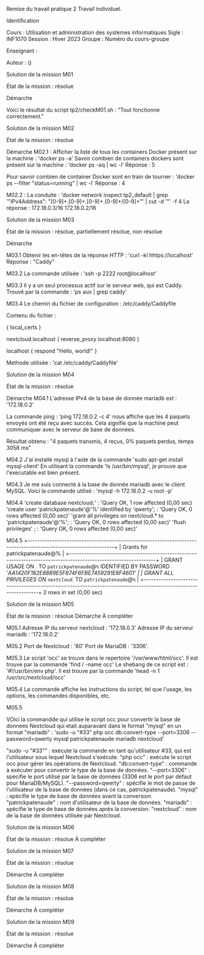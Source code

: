 Remise du travail pratique 2
Travail individuel.

Identification

Cours      : Utilisation et administration des systèmes informatiques
Sigle      : INF1070
Session    : Hiver 2023
Groupe     : Numéro du cours-groupe

Enseignant : <nom de votre enseignant>

Auteur     : <votre nom> (<votre code permanent>)


 
Solution de la mission M01

État de la mission : résolue

Démarche

Voici le résultat du script tp2/checkM01.sh : "Tout fonctionne correctement."







Solution de la mission M02

État de la mission : résolue

Démarche
M02.1 : 
Afficher la liste de tous les containers Docker présent sur la machine :  'docker ps -a'
Savoir combien de containers dockers sont présent sur la machine : 'docker ps -aq | wc -l' 
Réponse : 5

Pour savoir combien de container Docker sont en train de tourner : 'docker ps --filter "status=running" | wc -l'
Réponse : 4


M02.2 : 
La conduite : 'docker network inspect tp2_default | grep '"IPv4Address": "[0-9]\+\.[0-9]\+\.[0-9]\+\.[0-9]+\/[0-9]\+"' | cut -d '"' -f 4
La réponse : 
172.18.0.3/16
172.18.0.2/16






Solution de la mission M03

État de la mission : résolue, partiellement résolue, non résolue

Démarche

M03.1
Obtenir les en-têtes de la réponse HTTP : 'curl -kI hhtps://localhost'
Réponse : "Caddy"




M03.2
La commande utilisée : 'ssh -p 2222 root@localhost'



M03.3
Il y a un seul processus actif sur le serveur web, qui est Caddy.
Trouvé par la commande : 'ps aux | grep caddy' 




M03.4
Le chemin du fichier de configuration : /etc/caddy/Caddyfile




Contenu du fichier : 

{
    local_certs
}

nextcloud.localhost {
    reverse_proxy localhost:8080
}

localhost {
    respond "Hello, world!"
}


Methode utilisée : 'cat /etc/caddy/Caddyfile'







Solution de la mission M04

État de la mission : résolue

Démarche
M04.1
L'adresse IPv4 de la base de donnée mariadb est : '172.18.0.2'

La commande ping : 'ping 172.18.0.2 -c 4' nous affiche que les 4 paquets envoyés ont été reçu avec succès. Cela signifie que la machine peut communiquer avec le serveur de base de données.

Résultat obtenu : "4 paquets transmis, 4 reçus, 0% paquets perdus, temps 3058 ms"


M04.2
J'ai installé mysql à l'aide de la commande 'sudo apt-get install mysql-client'
En utilisant la commande 'ls /usr/bin/mysql', je prouve que l'executable est bien présent.



M04.3
Je me suis connecté à la base de donnée mariadb avec le client MySQL. Voici la commande utilisé : 'mysql -h 172.18.0.2 -u root -p'



M04.4
'create database nextcloud;' : 'Query OK, 1 row affected (0,00 sec)
'create user 'patrickpatenaude'@'%' identified by 'qwerty';  :  'Query OK, 0 rows affected (0,00 sec)'
'grant all privileges on nextcloud.* to 'patrickpatenaude'@'%';  :  'Query OK, 0 rows affected (0,00 sec)'
'flush privileges' ;  :  'Query OK, 0 rows affected (0,00 sec)'



M04.5
+-----------------------------------------------------------------------------------------------------------------+
| Grants for patrickpatenaude@%                                                                                   |
+-----------------------------------------------------------------------------------------------------------------+
| GRANT USAGE ON *.* TO `patrickpatenaude`@`%` IDENTIFIED BY PASSWORD '*AA1420F182E88B9E5F874F6FBE7459291E8F4601' |
| GRANT ALL PRIVILEGES ON `nextcloud`.* TO `patrickpatenaude`@`%`                                                 |
+-----------------------------------------------------------------------------------------------------------------+
2 rows in set (0,00 sec)







Solution de la mission M05

État de la mission : résolue
Démarche
À compléter

M05.1
 Adresse IP du serveur nextcloud : '172.18.0.3'
 Adresse IP du serveur mariadb : '172.18.0.2'
 
M05.2
 Port de Nextcloud : '80'
 Port de MariaDB :  '3306'.
 
 
M05.3
 Le script 'occ' se trouve dans le repertoire '/var/www/html/occ'. Il est trouve par la commande 'find / -name occ'
 Le shebang de ce script est : '#!/usr/bin/env php'. Il est trouve par la commande 'head -n 1 /usr/src/nextcloud/occ'
 
 
 
M05.4
 La commande affiche les instructions du script, tel que l'usage, les options, les commandes disponibles, etc.
 
M05.5
 
 VOici la commandde qui utilise le script occ pour convertir la base de donnees Nextcloud qui etait auparavant dans le format "mysql" en un format "mariadb" : 'sudo -u "#33" php occ db:convert-type --port=3306 --password=qwerty mysql patrickpatenaude mariadb nextcloud'

 "sudo -u "#33"" : exécute la commande en tant qu'utilisateur #33, qui est l'utilisateur sous lequel Nextcloud s'exécute.
"php occ" : exécute le script occ pour gérer les opérations de Nextcloud.
"db:convert-type" : commande à exécuter pour convertir le type de la base de données.
"--port=3306" : spécifie le port utilisé par la base de données (3306 est le port par défaut pour MariaDB/MySQL).
"--password=qwerty" : spécifie le mot de passe de l'utilisateur de la base de données (dans ce cas, patrickpatenaude).
"mysql" : spécifie le type de base de données avant la conversion.
"patrickpatenaude" : nom d'utilisateur de la base de données.
"mariadb" : spécifie le type de base de données après la conversion.
"nextcloud" : nom de la base de données utilisée par Nextcloud.
 





Solution de la mission M06

État de la mission : résolue
À compléter







Solution de la mission M07

État de la mission : résolue

Démarche
À compléter







Solution de la mission M08

État de la mission : résolue

Démarche
À compléter








Solution de la mission M09

État de la mission : résolue

Démarche
À compléter
